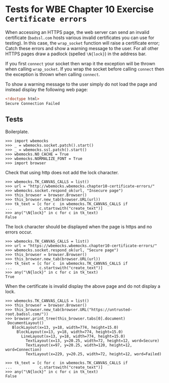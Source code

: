 Tests for WBE Chapter 10 Exercise `Certificate errors`
============================================

When accessing an HTTPS page, the web server can send an invalid
certificate (`badssl.com` hosts various invalid certificates you can
use for testing). In this case, the `wrap_socket` function will raise
a certificate error; Catch these errors and show a warning message to
the user. For all other HTTPS pages draw a padlock (spelled
`\N{lock}`) in the address bar.


If you first `connect` your socket then wrap it the exception will be
thrown when calling `wrap_socket`. If you wrap the socket before calling
`connect` then the exception is thrown when calling `connect`.

To show a warning message to the user simply do not load the page and
instead display the following web page:

```html
<!doctype html>
Secure Connection Failed
```

Tests
-----

Boilerplate.

    >>> import wbemocks
    >>> _ = wbemocks.socket.patch().start()
    >>> _ = wbemocks.ssl.patch().start()
    >>> wbemocks.NO_CACHE = True
    >>> wbemocks.NORMALIZE_FONT = True
    >>> import browser

Check that using http does not add the lock character.

    >>> wbemocks.TK_CANVAS_CALLS = list()
    >>> url = "http://wbemocks.wbemocks.chapter10-certificate-errors/"
    >>> wbemocks.socket.respond_ok(url, "Insecure page")
    >>> this_browser = browser.Browser()
    >>> this_browser.new_tab(browser.URL(url))
    >>> tk_text = [c for c  in wbemocks.TK_CANVAS_CALLS if
    ...            c.startswith("create_text")]
    >>> any("\N{lock}" in c for c in tk_text)
    False


The lock character should be displayed when the page is https and no errors
    occur.

    >>> wbemocks.TK_CANVAS_CALLS = list()
    >>> url = "https://wbemocks.wbemocks.chapter10-certificate-errors/"
    >>> wbemocks.socket.respond_ok(url, "Secure page")
    >>> this_browser = browser.Browser()
    >>> this_browser.new_tab(browser.URL(url))
    >>> tk_text = [c for c  in wbemocks.TK_CANVAS_CALLS if
    ...            c.startswith("create_text")]
    >>> any("\N{lock}" in c for c in tk_text)
    True


When the certificate is invalid display the above page and do not display a
    lock.

    >>> wbemocks.TK_CANVAS_CALLS = list()
    >>> this_browser = browser.Browser()
    >>> this_browser.new_tab(browser.URL("https://untrusted-root.badssl.com/"))
    >>> browser.print_tree(this_browser.tabs[0].document)
     DocumentLayout()
       BlockLayout(x=13, y=18, width=774, height=15.0)
         BlockLayout(x=13, y=18, width=774, height=15.0)
           LineLayout(x=13, y=18, width=774, height=15.0)
             TextLayout(x=13, y=20.25, width=72, height=12, word=Secure)
             TextLayout(x=97, y=20.25, width=120, height=12, word=Connection)
             TextLayout(x=229, y=20.25, width=72, height=12, word=Failed)

    >>> tk_text = [c for c  in wbemocks.TK_CANVAS_CALLS if
    ...            c.startswith("create_text")]
    >>> any("\N{lock}" in c for c in tk_text)
    False

